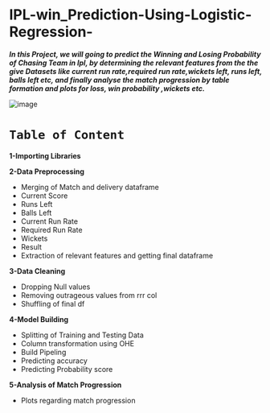 # IPL-win_Prediction-Using-Logistic-Regression-
<i>**In this Project, we will going to predict  the Winning and Losing Probability of Chasing Team in Ipl,
by determining the relevant features from the the give Datasets like current run rate,required run rate,wickets left,
runs left, balls left etc, and finally analyse the match progression by table formation and plots for loss, win probability ,wickets etc.** </i>

![image](https://user-images.githubusercontent.com/96568994/151913900-781b9ffe-8d1e-470c-a9e9-20f353beadd8.png)



# `Table of Content`
**1-Importing Libraries**

**2-Data Preprocessing**

* Merging of Match and delivery dataframe
* Current Score
* Runs Left
* Balls Left
* Current Run Rate
* Required Run Rate
* Wickets
* Result
* Extraction of relevant features and getting final dataframe

**3-Data Cleaning**

* Dropping Null values
* Removing outrageous values from rrr col
* Shuffling of final df

**4-Model Building**

* Splitting of Training and Testing Data
* Column transformation using OHE
* Build Pipeling
* Predicting accuracy
* Predicting Probability score

**5-Analysis of Match Progression**

* Plots regarding match progression
